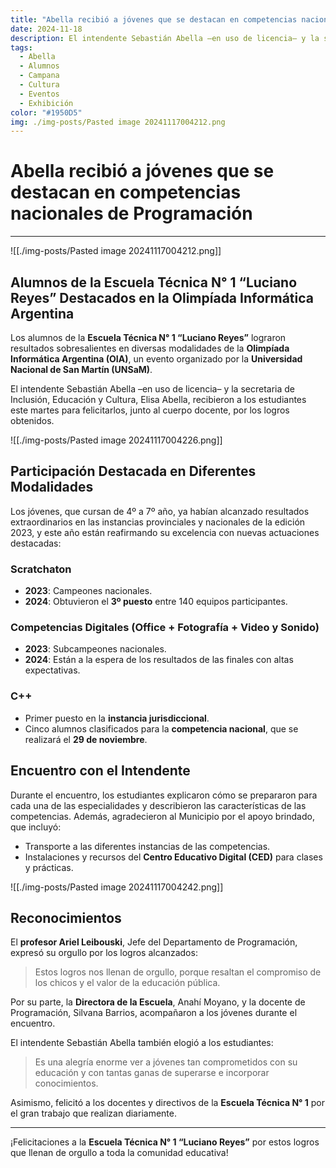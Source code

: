 ```yaml
---
title: "Abella recibió a jóvenes que se destacan en competencias nacionales de Programación"
date: 2024-11-18
description: El intendente Sebastián Abella –en uso de licencia– y la secretaria de Inclusión, Educación y Cultura, Elisa Abella, recibieron a los estudiantes este martes para felicitarlos, junto al cuerpo docente, por los logros obtenidos.
tags:
  - Abella
  - Alumnos
  - Campana
  - Cultura
  - Eventos
  - Exhibición
color: "#1950D5"
img: ./img-posts/Pasted image 20241117004212.png
---
```


# Abella recibió a jóvenes que se destacan en competencias nacionales de Programación

---

![[./img-posts/Pasted image 20241117004212.png]]

## Alumnos de la Escuela Técnica N° 1 “Luciano Reyes” Destacados en la Olimpíada Informática Argentina

Los alumnos de la **Escuela Técnica N° 1 “Luciano Reyes”** lograron resultados sobresalientes en diversas modalidades de la **Olimpíada Informática Argentina (OIA)**, un evento organizado por la **Universidad Nacional de San Martín (UNSaM)**.

El intendente Sebastián Abella –en uso de licencia– y la secretaria de Inclusión, Educación y Cultura, Elisa Abella, recibieron a los estudiantes este martes para felicitarlos, junto al cuerpo docente, por los logros obtenidos.

![[./img-posts/Pasted image 20241117004226.png]]

## Participación Destacada en Diferentes Modalidades

Los jóvenes, que cursan de 4º a 7º año, ya habían alcanzado resultados extraordinarios en las instancias provinciales y nacionales de la edición 2023, y este año están reafirmando su excelencia con nuevas actuaciones destacadas:

### **Scratchaton**

- **2023**: Campeones nacionales.
- **2024**: Obtuvieron el **3º puesto** entre 140 equipos participantes.

### **Competencias Digitales (Office + Fotografía + Video y Sonido)**

- **2023**: Subcampeones nacionales.
- **2024**: Están a la espera de los resultados de las finales con altas expectativas.

### **C++**

- Primer puesto en la **instancia jurisdiccional**.
- Cinco alumnos clasificados para la **competencia nacional**, que se realizará el **29 de noviembre**.

## Encuentro con el Intendente

Durante el encuentro, los estudiantes explicaron cómo se prepararon para cada una de las especialidades y describieron las características de las competencias. Además, agradecieron al Municipio por el apoyo brindado, que incluyó:

- Transporte a las diferentes instancias de las competencias.
- Instalaciones y recursos del **Centro Educativo Digital (CED)** para clases y prácticas.

![[./img-posts/Pasted image 20241117004242.png]]

## Reconocimientos

El **profesor Ariel Leibouski**, Jefe del Departamento de Programación, expresó su orgullo por los logros alcanzados:

> Estos logros nos llenan de orgullo, porque resaltan el compromiso de los chicos y el valor de la educación pública.

Por su parte, la **Directora de la Escuela**, Anahí Moyano, y la docente de Programación, Silvana Barrios, acompañaron a los jóvenes durante el encuentro.

El intendente Sebastián Abella también elogió a los estudiantes:

> Es una alegría enorme ver a jóvenes tan comprometidos con su educación y con tantas ganas de superarse e incorporar conocimientos.

Asimismo, felicitó a los docentes y directivos de la **Escuela Técnica N° 1** por el gran trabajo que realizan diariamente.

---

¡Felicitaciones a la **Escuela Técnica N° 1 “Luciano Reyes”** por estos logros que llenan de orgullo a toda la comunidad educativa!
